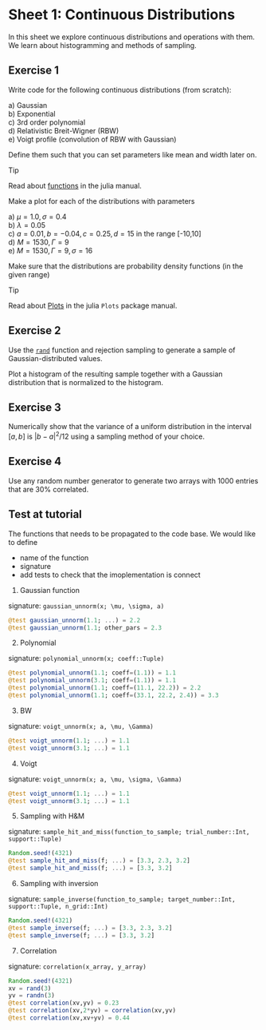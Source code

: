 # Sheet 1: Continuous Distributions

In this sheet we explore continuous distributions and operations with them.<br>
We learn about histogramming and methods of sampling.

## Exercise 1

Write code for the following continuous distributions (from scratch):

a) Gaussian<br>
b) Exponential<br>
c) 3rd order polynomial<br>
d) Relativistic Breit-Wigner (RBW)<br>
e) Voigt profile (convolution of RBW with Gaussian)

Define them such that you can set parameters like mean and width later on.

> [!TIP]
> Read about [functions](https://docs.julialang.org/en/v1/manual/functions/) in the julia manual.

Make a plot for each of the distributions with parameters

a) $\mu=1.0, \sigma=0.4$<br>
b) $\lambda=0.05$<br>
c) $a=0.01, b=-0.04, c=0.25, d=15$ in the range [-10,10]<br>
d) $M=1530, \Gamma=9$<br>
e) $M=1530, \Gamma=9, \sigma=16$

Make sure that the distributions are probability density functions (in the given range)

> [!TIP]
> Read about [Plots](https://docs.juliaplots.org/latest/) in the julia `Plots` package manual.

## Exercise 2

Use the [`rand`](https://docs.julialang.org/en/v1/stdlib/Random/#Base.rand) function and rejection sampling to generate a sample of Gaussian-distributed values.

Plot a histogram of the resulting sample together with a Gaussian distribution that is normalized to the histogram.

## Exercise 3

Numerically show that the variance of a uniform distribution in the interval $[a,b]$ is $|b-a|^2/12$ using a sampling method of your choice.

## Exercise 4

Use any random number generator to generate two arrays with 1000 entries that are 30% correlated.


## Test at tutorial

The functions that needs to be propagated to the code base.
We would like to define
- name of the function
- signature
- add tests to check that the imoplementation is connect

1. Gaussian function

signature: `gaussian_unnorm(x; \mu, \sigma, a)`

```julia
@test gaussian_unnorm(1.1; ...) = 2.2
@test gaussian_unnorm(1.1; other_pars = 2.3
```

2. Polynomial

signature: `polynomial_unnorm(x; coeff::Tuple)`

```julia
@test polynomial_unnorm(1.1; coeff=(1.1)) = 1.1
@test polynomial_unnorm(3.1; coeff=(1.1)) = 1.1
@test polynomial_unnorm(1.1; coeff=(11.1, 22.2)) = 2.2
@test polynomial_unnorm(1.1; coeff=(33.1, 22.2, 2.4)) = 3.3
```

3. BW

signature: `voigt_unnorm(x; a, \mu, \Gamma)`

```julia
@test voigt_unnorm(1.1; ...) = 1.1
@test voigt_unnorm(3.1; ...) = 1.1
```

4. Voigt

signature: `voigt_unnorm(x; a, \mu, \sigma, \Gamma)`

```julia
@test voigt_unnorm(1.1; ...) = 1.1
@test voigt_unnorm(3.1; ...) = 1.1
```

5. Sampling with H&M

signature: `sample_hit_and_miss(function_to_sample; trial_number::Int, support::Tuple)`

```julia
Random.seed!(4321)
@test sample_hit_and_miss(f; ...) = [3.3, 2.3, 3.2]
@test sample_hit_and_miss(f; ...) = [3.3, 3.2]
```

6. Sampling with inversion

signature: `sample_inverse(function_to_sample; target_number::Int, support::Tuple, n_grid::Int)`

```julia
Random.seed!(4321)
@test sample_inverse(f; ...) = [3.3, 2.3, 3.2]
@test sample_inverse(f; ...) = [3.3, 3.2]
```

7. Correlation

signature: `correlation(x_array, y_array)`

```julia
Random.seed!(4321)
xv = rand(3)
yv = randn(3)
@test correlation(xv,yv) = 0.23
@test correlation(xv,2*yv) = correlation(xv,yv)
@test correlation(xv,xv+yv) = 0.44
```